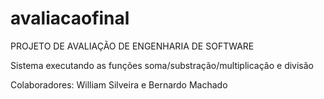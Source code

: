 # avaliacaofinal
PROJETO DE AVALIAÇÃO DE ENGENHARIA DE SOFTWARE

Sistema executando as funções soma/substração/multiplicação e divisão

Colaboradores: William Silveira e Bernardo Machado

